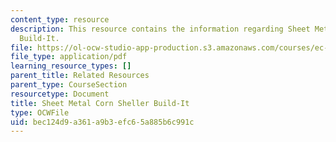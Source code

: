```yaml
---
content_type: resource
description: This resource contains the information regarding Sheet Metal Corn Sheller
  Build-It.
file: https://ol-ocw-studio-app-production.s3.amazonaws.com/courses/ec-701j-d-lab-i-development-fall-2009/bec124d9a361a9b3efc65a885b6c991c_MITEC_701JF09_cornsht_build.pdf
file_type: application/pdf
learning_resource_types: []
parent_title: Related Resources
parent_type: CourseSection
resourcetype: Document
title: Sheet Metal Corn Sheller Build-It
type: OCWFile
uid: bec124d9-a361-a9b3-efc6-5a885b6c991c
---
```


